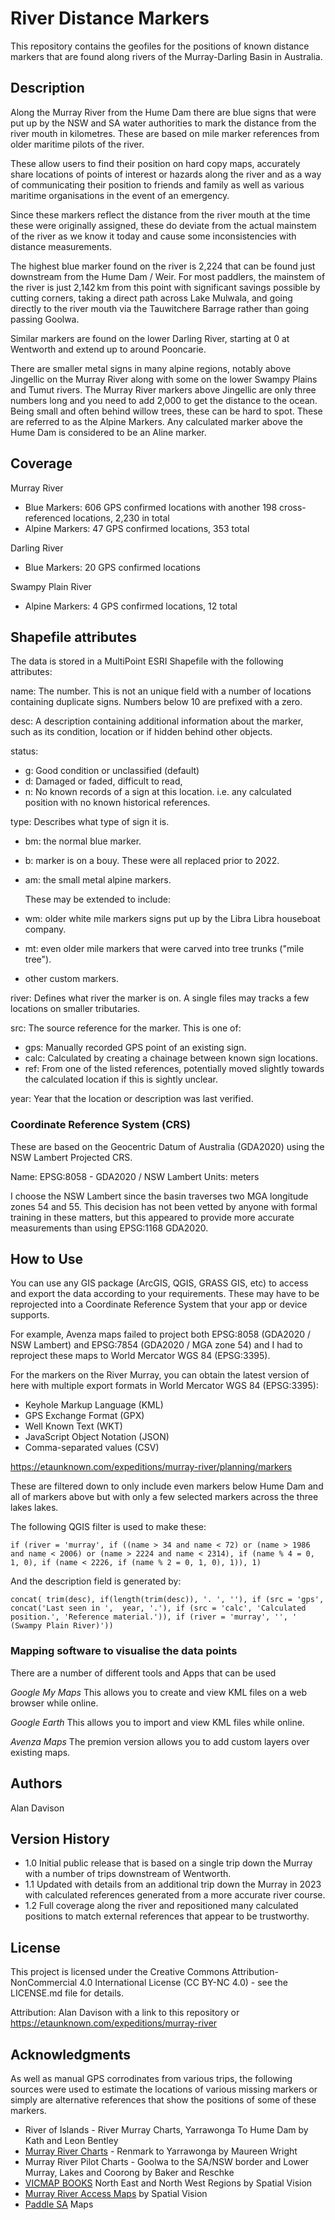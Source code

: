 # River Distance Markers

This repository contains the geofiles for the positions of known distance
markers that are found along rivers of the Murray-Darling Basin in Australia. 

## Description

Along the Murray River from the Hume Dam there are blue signs that were put up
by the NSW and SA water authorities to mark the distance from the river mouth 
in kilometres. These are based on mile marker references from older maritime 
pilots of the river.

These allow users to find their position on hard copy maps, accurately share
locations of points of interest or hazards along the river and as a way of
communicating their position to friends and family as well as various maritime
organisations in the event of an emergency.

Since these markers reflect the distance from the river mouth at the time these
were originally assigned, these do deviate from the actual mainstem of the
river as we know it today and cause some inconsistencies with distance
measurements. 

The highest blue marker found on the river is 2,224 that can be found just 
downstream from the Hume Dam / Weir. For most paddlers, the mainstem of the
river is just 2,142 km from this point with significant savings possible by
cutting corners, taking a direct path across Lake Mulwala, and going directly
to the river mouth via the Tauwitchere Barrage rather than going passing 
Goolwa.

Similar markers are found on the lower Darling River, starting at 0 at Wentworth
and extend up to around Pooncarie.  

There are smaller metal signs in many alpine regions, notably above 
Jingellic on the Murray River along with some on the lower Swampy Plains and
Tumut rivers. The Murray River markers above Jingellic are only three numbers
long and you need to add 2,000 to get the distance to the ocean. Being small
and often behind willow trees, these can be hard to spot. These are referred 
to as the Alpine Markers. Any calculated marker above the Hume Dam is considered 
to be an Aline marker.

## Coverage

Murray River
- Blue Markers: 606 GPS confirmed locations with another 198 cross-referenced
  locations, 2,230 in total
- Alpine Markers: 47 GPS confirmed locations, 353 total
                        
Darling River
- Blue Markers: 20 GPS confirmed locations

Swampy Plain River
- Alpine Markers: 4 GPS confirmed locations, 12 total

## Shapefile attributes

The data is stored in a MultiPoint ESRI Shapefile with the following attributes:

name: The number. This is not an unique field with a number of locations
      containing duplicate signs. Numbers below 10 are prefixed with a zero.

desc: A description containing additional information about the marker, such as
      its condition, location or if hidden behind other objects.

status:
  - g: Good condition or unclassified (default)
  - d: Damaged or faded, difficult to read,
  - n: No known records of a sign at this location.
       i.e. any calculated position with no known historical references.

type: Describes what type of sign it is.
  - bm: the normal blue marker.
  - b: marker is on a bouy. These were all replaced prior to 2022.
  - am: the small metal alpine markers.
  
    These may be extended to include:
  
  - wm: older white mile markers signs put up by the Libra Libra houseboat company.
  - mt: even older mile markers that were carved into tree trunks ("mile tree").
  - other custom markers.

river: Defines what river the marker is on. A single files may tracks a few locations
       on smaller tributaries.
       
src: The source reference for the marker. This is one of:
  - gps: Manually recorded GPS point of an existing sign.
  - calc: Calculated by creating a chainage between known sign locations.
  - ref: From one of the listed references, potentially moved slightly towards
         the calculated location if this is sightly unclear.

year: Year that the location or description was last verified. 

### Coordinate Reference System (CRS)

These are based on the Geocentric Datum of Australia (GDA2020) using the NSW
Lambert Projected CRS.

Name: EPSG:8058 - GDA2020 / NSW Lambert
Units: meters

I choose the NSW Lambert since the basin traverses two MGA longitude zones 54
and 55. This decision has not been vetted by anyone with formal training in
these matters, but this appeared to provide more accurate measurements than using
EPSG:1168 GDA2020.

## How to Use

You can use any GIS package (ArcGIS, QGIS, GRASS GIS, etc) to access and export 
the data according to your requirements. These may have to be reprojected into
a Coordinate Reference System that your app or device supports. 

For example, Avenza maps failed to project both EPSG:8058 (GDA2020 / NSW Lambert)
and EPSG:7854 (GDA2020 / MGA zone 54) and I had to reproject these maps to World
Mercator WGS 84 (EPSG:3395).

For the markers on the River Murray, you can obtain the latest version of here 
with multiple export formats in World Mercator WGS 84 (EPSG:3395):

* Keyhole Markup Language (KML)
* GPS Exchange Format (GPX)
* Well Known Text (WKT)
* JavaScript Object Notation (JSON)
* Comma-separated values (CSV)

https://etaunknown.com/expeditions/murray-river/planning/markers

These are filtered down to only include even markers below Hume Dam and all of markers
above but with only a few selected markers across the three lakes lakes.

The following QGIS filter is used to make these:

    if (river = 'murray', if ((name > 34 and name < 72) or (name > 1986 and name < 2006) or (name > 2224 and name < 2314), if (name % 4 = 0, 1, 0), if (name < 2226, if (name % 2 = 0, 1, 0), 1)), 1)

And the description field is generated by:

    concat( trim(desc), if(length(trim(desc)), '. ', ''), if (src = 'gps', concat('Last seen in ',  year, '.'), if (src = 'calc', 'Calculated position.', 'Reference material.')), if (river = 'murray', '', ' (Swampy Plain River)'))

### Mapping software to visualise the data points

There are a number of different tools and Apps that can be used

*Google My Maps*
This allows you to create and view KML files on a web browser while online.

*Google Earth*
This allows you to import and view KML files while online.

*Avenza Maps*
The premion version allows you to add custom layers over existing maps. 

## Authors

Alan Davison

## Version History

* 1.0
    Initial public release that is based on a single trip down the Murray
    with a number of trips downstream of Wentworth.
* 1.1
    Updated with details from an additional trip down the Murray in 2023 
    with calculated references generated from a more accurate river course.
* 1.2
    Full coverage along the river and repositioned many calculated positions
    to match external references that appear to be trustworthy.

## License

This project is licensed under the Creative Commons Attribution-NonCommercial
4.0 International License (CC BY-NC 4.0) - see the LICENSE.md file for details.

Attribution: Alan Davison with a link to this repository or https://etaunknown.com/expeditions/murray-river

## Acknowledgments

As well as manual GPS corrodinates from various trips, the following sources 
were used to estimate the locations of various missing markers or simply are
alternative references that show the positions of some of these markers.

* River of Islands - River Murray Charts, Yarrawonga To Hume Dam by Kath and Leon Bentley
* [Murray River Charts](https://rivermurraycharts.com.au/) - Renmark to Yarrawonga by Maureen Wright
* Murray River Pilot Charts - Goolwa to the SA/NSW border and Lower Murray, Lakes and Coorong by Baker and Reschke
* [VICMAP BOOKS](https://spatialvision.com.au/vicmap-books/) North East and North West Regions by Spatial Vision
* [Murray River Access Maps](https://spatialvision.com.au/murray-river-access-guides/) by Spatial Vision
* [Paddle SA](https://paddlesa.au/) Maps
